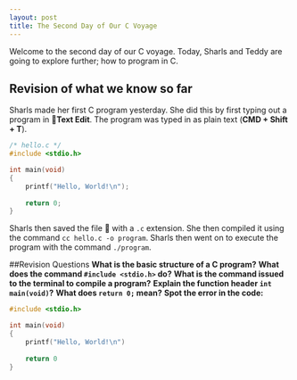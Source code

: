 ```yaml
---
layout: post
title: The Second Day of Our C Voyage
---
```

Welcome to the second day of our C voyage. Today, Sharls and Teddy are going to explore further; how to program in C.

## Revision of what we know so far
Sharls made her first C program yesterday. She did this by first typing out a program in :memo:**Text Edit**.
The program was typed in as plain text (**CMD + Shift + T**).
```c
/* hello.c */
#include <stdio.h>

int main(void)
{
	printf("Hello, World!\n");
	
	return 0;
}
```
Sharls then saved the file :floppy_disk: with a `.c` extension.
She then compiled it using the command `cc hello.c -o program`.
Sharls then went on to execute the program with the command `./program`.

##Revision Questions
**What is the basic structure of a C program?**
**What does the command `#include <stdio.h>` do?**
**What is the command issued to the terminal to compile a program?**
**Explain the function header `int main(void)`?**
**What does `return 0;` mean?**
**Spot the error in the code:**
```c
#include <stdio.h>

int main(void)
{
	printf("Hello, World!\n")
	
	return 0
}
```
